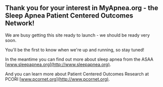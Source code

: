 ## Thank you for your interest in MyApnea.org - the Sleep Apnea Patient Centered Outcomes Network!

We are busy getting this site ready to launch - we should be ready very soon.

You'll be the first to know when we're up and running, so stay tuned!

In the meantime you can find out more about sleep apnea from the ASAA [www.sleepapnea.org](http://www.sleepapnea.org).

And you can learn more about Patient Centered Outcomes Research at PCORI [www.pcornet.org](http://www.pcornet.org).